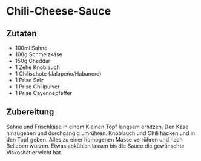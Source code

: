 # Chili-Cheese-Sauce

## Zutaten

* 100ml Sahne
* 100g Schmelzkäse
* 150g Cheddar
* 1 Zehe Knoblauch
* 1 Chilischote (Jalapeño/Habanero)
* 1 Prise Salz
* 1 Prise Chilipulver
* 1 Prise Cayennepfeffer

## Zubereitung

Sahne und Frischkäse in einem Kleinen Topf langsam erhitzen.
Den Käse hinzugeben und durchgängig umrühren.
Knoblauch und Chili hacken und in den Topf geben.
Alles zu einer homogenen Masse verrühren und nach Belieben würzen.
Etwas abkühlen lassen bis die Sauce die gewünschte Viskosität erreicht hat.
